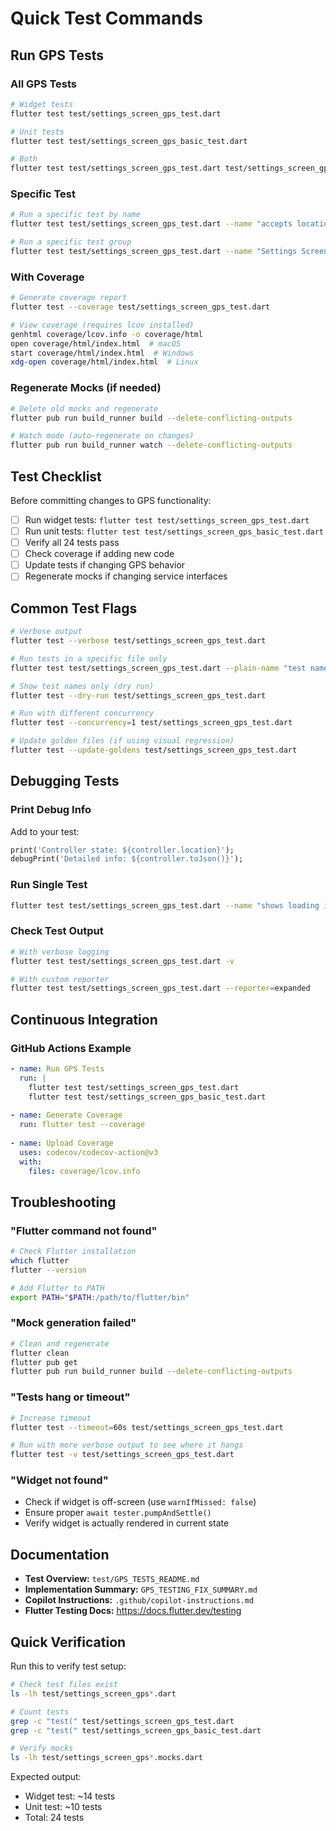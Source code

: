# Quick Test Commands

## Run GPS Tests

### All GPS Tests

```bash
# Widget tests
flutter test test/settings_screen_gps_test.dart

# Unit tests  
flutter test test/settings_screen_gps_basic_test.dart

# Both
flutter test test/settings_screen_gps_test.dart test/settings_screen_gps_basic_test.dart
```

### Specific Test

```bash
# Run a specific test by name
flutter test test/settings_screen_gps_test.dart --name "accepts location suggestion"

# Run a specific test group
flutter test test/settings_screen_gps_test.dart --name "Settings Screen GPS"
```

### With Coverage

```bash
# Generate coverage report
flutter test --coverage test/settings_screen_gps_test.dart

# View coverage (requires lcov installed)
genhtml coverage/lcov.info -o coverage/html
open coverage/html/index.html  # macOS
start coverage/html/index.html  # Windows
xdg-open coverage/html/index.html  # Linux
```

### Regenerate Mocks (if needed)

```bash
# Delete old mocks and regenerate
flutter pub run build_runner build --delete-conflicting-outputs

# Watch mode (auto-regenerate on changes)
flutter pub run build_runner watch --delete-conflicting-outputs
```

## Test Checklist

Before committing changes to GPS functionality:

- [ ] Run widget tests: `flutter test test/settings_screen_gps_test.dart`
- [ ] Run unit tests: `flutter test test/settings_screen_gps_basic_test.dart`
- [ ] Verify all 24 tests pass
- [ ] Check coverage if adding new code
- [ ] Update tests if changing GPS behavior
- [ ] Regenerate mocks if changing service interfaces

## Common Test Flags

```bash
# Verbose output
flutter test --verbose test/settings_screen_gps_test.dart

# Run tests in a specific file only
flutter test test/settings_screen_gps_test.dart --plain-name "test name"

# Show test names only (dry run)
flutter test --dry-run test/settings_screen_gps_test.dart

# Run with different concurrency
flutter test --concurrency=1 test/settings_screen_gps_test.dart

# Update golden files (if using visual regression)
flutter test --update-goldens test/settings_screen_gps_test.dart
```

## Debugging Tests

### Print Debug Info

Add to your test:

```dart
print('Controller state: ${controller.location}');
debugPrint('Detailed info: ${controller.toJson()}');
```

### Run Single Test

```bash
flutter test test/settings_screen_gps_test.dart --name "shows loading indicator"
```

### Check Test Output

```bash
# With verbose logging
flutter test test/settings_screen_gps_test.dart -v

# With custom reporter
flutter test test/settings_screen_gps_test.dart --reporter=expanded
```

## Continuous Integration

### GitHub Actions Example

```yaml
- name: Run GPS Tests
  run: |
    flutter test test/settings_screen_gps_test.dart
    flutter test test/settings_screen_gps_basic_test.dart
    
- name: Generate Coverage
  run: flutter test --coverage
  
- name: Upload Coverage
  uses: codecov/codecov-action@v3
  with:
    files: coverage/lcov.info
```

## Troubleshooting

### "Flutter command not found"

```bash
# Check Flutter installation
which flutter
flutter --version

# Add Flutter to PATH
export PATH="$PATH:/path/to/flutter/bin"
```

### "Mock generation failed"

```bash
# Clean and regenerate
flutter clean
flutter pub get
flutter pub run build_runner build --delete-conflicting-outputs
```

### "Tests hang or timeout"

```bash
# Increase timeout
flutter test --timeout=60s test/settings_screen_gps_test.dart

# Run with more verbose output to see where it hangs
flutter test -v test/settings_screen_gps_test.dart
```

### "Widget not found"

- Check if widget is off-screen (use `warnIfMissed: false`)
- Ensure proper `await tester.pumpAndSettle()`
- Verify widget is actually rendered in current state

## Documentation

- **Test Overview:** `test/GPS_TESTS_README.md`
- **Implementation Summary:** `GPS_TESTING_FIX_SUMMARY.md`
- **Copilot Instructions:** `.github/copilot-instructions.md`
- **Flutter Testing Docs:** <https://docs.flutter.dev/testing>

## Quick Verification

Run this to verify test setup:

```bash
# Check test files exist
ls -lh test/settings_screen_gps*.dart

# Count tests
grep -c "test(" test/settings_screen_gps_test.dart
grep -c "test(" test/settings_screen_gps_basic_test.dart

# Verify mocks
ls -lh test/settings_screen_gps*.mocks.dart
```

Expected output:

- Widget test: ~14 tests
- Unit test: ~10 tests
- Total: 24 tests
